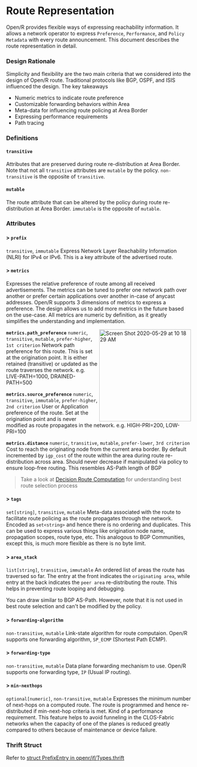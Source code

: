 # Route Representation

Open/R provides flexible ways of expressing reachability information. It allows
a network operator to express `Preference`, `Performance`, and `Policy Metadata`
with every route announcement. This document describes the route representation
in detail.

### Design Rationale

Simplicity and flexibility are the two main criteria that we considered into the
design of Open/R route. Traditional protocols like BGP, OSPF, and ISIS
influenced the design. The key takeaways

- Numeric metrics to indicate route preference
- Customizable forwarding behaviors within Area
- Meta-data for influencing route policing at Area Border
- Expressing performance requirements
- Path tracing

### Definitions

#### `transitive`

Attributes that are preserved during route re-distribution at Area Border. Note
that not all `transitive` attributes are `mutable` by the policy.
`non-transitive` is the opposite of `transitive`.

#### `mutable`

The route attribute that can be altered by the policy during route
re-distribution at Area Border. `immutable` is the opposite of `mutable`.

### Attributes

#### > `prefix`

`transitive`, `immutable` Express Network Layer Reachability Information (NLRI)
for IPv4 or IPv6. This is a key attribute of the advertised route.

#### > `metrics`

Expresses the relative preference of route among all received advertisements.
The metrics can be tuned to prefer one network path over another or prefer
certain applications over another in-case of anycast addresses. Open/R supports
3 dimensions of metrics to express a preference. The design allows us to add
more metrics in the future based on the use-case. All metrics are numeric by
definition, as it greatly simplifies the understanding and implementation.

<img width="250" align=right alt="Screen Shot 2020-05-29 at 10 18 29 AM" src="https://user-images.githubusercontent.com/1482609/91365580-55563a80-e7b6-11ea-95f4-9e15986e3bd8.png">

**`metrics.path_preference`** `numeric`, `transitive`, `mutable`,
`prefer-higher`, `1st criterion` Network path preference for this route. This is
set at the origination point. It is either retained (transitive) or updated as
the route traverses the network. e.g. LIVE-PATH=1000, DRAINED-PATH=500

**`metrics.source_preference`** `numeric`, `transitive`, `immutable`,
`prefer-higher`, `2nd criterion` User or Application preference of the route.
Set at the origination point and is never modified as route propagates in the
network. e.g. HIGH-PRI=200, LOW-PRI=100

**`metrics.distance`** `numeric`, `transitive`, `mutable`, `prefer-lower`,
`3rd criterion` Cost to reach the originating node from the current area border.
By default incremented by `igp_cost` of the route within the area during route
re-distribution across area. Should never decrease if manipulated via policy to
ensure loop-free routing. This resembles AS-Path length of BGP

> Take a look at [Decision Route Computation](../Protocol_Guide/Decision.md) for
> understanding best route selection process

#### > `tags`

`set[string]`, `transitive`, `mutable` Meta-data associated with the route to
facilitate route policing as the route propagates through the network. Encoded
as `set<string>` and hence there is no ordering and duplicates. This can be used
to express various things like origination node name, propagation scopes, route
type, etc. This analogous to BGP Communities, except this, is much more flexible
as there is no byte limit.

#### > `area_stack`

`list[string]`, `transitive`, `immutable` An ordered list of areas the route has
traversed so far. The entry at the front indicates the `originating area`, while
entry at the back indicates the `peer area` re-distributing the route. This
helps in preventing route looping and debugging.

You can draw similar to BGP AS-Path. However, note that it is not used in best
route selection and can't be modified by the policy.

#### > `forwarding-algorithm`

`non-transitive`, `mutable` Link-state algorithm for route computaion. Open/R
supports one forwarding algorithm, `SP_ECMP` (Shortest Path ECMP).

#### > `forwarding-type`

`non-transitive`, `mutable` Data plane forwarding mechanism to use. Open/R
supports one forwarding type, `IP` (Usual IP routing).

#### > `min-nexthops`

`optional[numeric]`, `non-transitive`, `mutable` Expresses the minimum number of
next-hops on a computed route. The route is programmed and hence re-distributed
if min-next-hop criteria is met. Kind of a performance requirement. This feature
helps to avoid funneling in the CLOS-Fabric networks when the capacity of one of
the planes is reduced greatly compared to others because of maintenance or
device failure.

### Thrift Struct

Refer to
[struct PrefixEntry in openr/if/Types.thrift](https://github.com/facebook/openr/blob/master/openr/if/Types.thrift)
